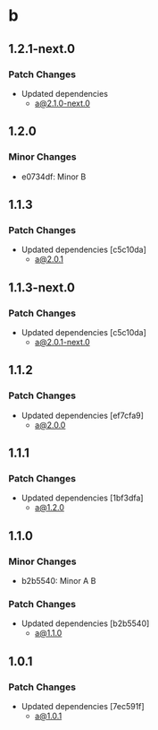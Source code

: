 # b

## 1.2.1-next.0

### Patch Changes

- Updated dependencies
  - a@2.1.0-next.0

## 1.2.0

### Minor Changes

- e0734df: Minor B

## 1.1.3

### Patch Changes

- Updated dependencies [c5c10da]
  - a@2.0.1

## 1.1.3-next.0

### Patch Changes

- Updated dependencies [c5c10da]
  - a@2.0.1-next.0

## 1.1.2

### Patch Changes

- Updated dependencies [ef7cfa9]
  - a@2.0.0

## 1.1.1

### Patch Changes

- Updated dependencies [1bf3dfa]
  - a@1.2.0

## 1.1.0

### Minor Changes

- b2b5540: Minor A B

### Patch Changes

- Updated dependencies [b2b5540]
  - a@1.1.0

## 1.0.1

### Patch Changes

- Updated dependencies [7ec591f]
  - a@1.0.1
